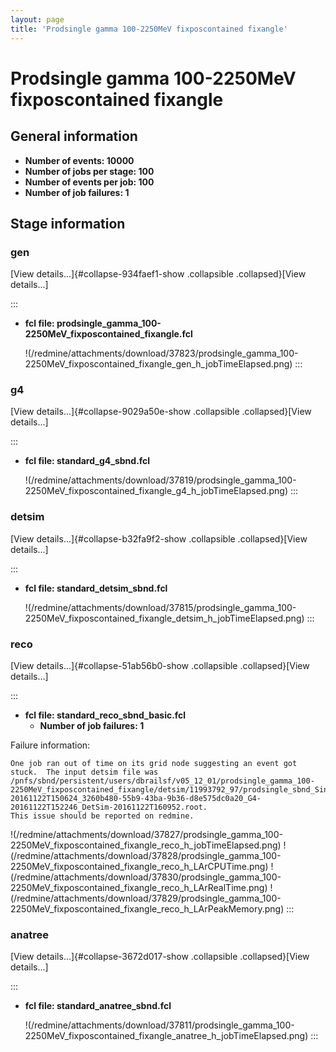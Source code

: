 ```yaml
---
layout: page
title: 'Prodsingle gamma 100-2250MeV fixposcontained fixangle'
---
```




Prodsingle gamma 100-2250MeV fixposcontained fixangle
==============================================================================================================================



General information 
----------------------------------------------------------

-   **Number of events: 10000**
-   **Number of jobs per stage: 100**
-   **Number of events per job: 100**
-   **Number of job failures: 1**



Stage information 
------------------------------------------------------



### gen 

[View details\...]{#collapse-934faef1-show .collapsible
.collapsed}[View details\...]

::: 
-   **fcl file:
    prodsingle\_gamma\_100-2250MeV\_fixposcontained\_fixangle.fcl**

    !(/redmine/attachments/download/37823/prodsingle_gamma_100-2250MeV_fixposcontained_fixangle_gen_h_jobTimeElapsed.png)
:::



### g4 

[View details\...]{#collapse-9029a50e-show .collapsible
.collapsed}[View details\...]

::: 
-   **fcl file: standard\_g4\_sbnd.fcl**

    !(/redmine/attachments/download/37819/prodsingle_gamma_100-2250MeV_fixposcontained_fixangle_g4_h_jobTimeElapsed.png)
:::



### detsim 

[View details\...]{#collapse-b32fa9f2-show .collapsible
.collapsed}[View details\...]

::: 
-   **fcl file: standard\_detsim\_sbnd.fcl**

    !(/redmine/attachments/download/37815/prodsingle_gamma_100-2250MeV_fixposcontained_fixangle_detsim_h_jobTimeElapsed.png)
:::



### reco 

[View details\...]{#collapse-51ab56b0-show .collapsible
.collapsed}[View details\...]

::: 
-   **fcl file: standard\_reco\_sbnd\_basic.fcl**
    -   **Number of job failures: 1**

Failure information:

    One job ran out of time on its grid node suggesting an event got stuck.  The input detsim file was /pnfs/sbnd/persistent/users/dbrailsf/v05_12_01/prodsingle_gamma_100-2250MeV_fixposcontained_fixangle/detsim/11993792_97/prodsingle_sbnd_SinglesGen-20161122T150624_3260b480-55b9-43ba-9b36-d8e575dc0a20_G4-20161122T152246_DetSim-20161122T160952.root.
    This issue should be reported on redmine.

!(/redmine/attachments/download/37827/prodsingle_gamma_100-2250MeV_fixposcontained_fixangle_reco_h_jobTimeElapsed.png)
!(/redmine/attachments/download/37828/prodsingle_gamma_100-2250MeV_fixposcontained_fixangle_reco_h_LArCPUTime.png)
!(/redmine/attachments/download/37830/prodsingle_gamma_100-2250MeV_fixposcontained_fixangle_reco_h_LArRealTime.png)
!(/redmine/attachments/download/37829/prodsingle_gamma_100-2250MeV_fixposcontained_fixangle_reco_h_LArPeakMemory.png)
:::



### anatree 

[View details\...]{#collapse-3672d017-show .collapsible
.collapsed}[View details\...]

::: 
-   **fcl file: standard\_anatree\_sbnd.fcl**

    !(/redmine/attachments/download/37811/prodsingle_gamma_100-2250MeV_fixposcontained_fixangle_anatree_h_jobTimeElapsed.png)
:::
